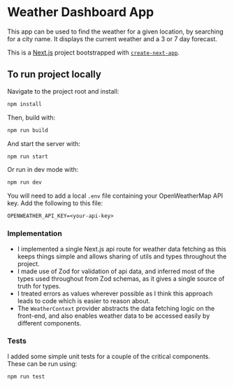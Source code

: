 # Weather Dashboard App

This app can be used to find the weather for a given location, by searching for a city name. It displays the current weather and a 3 or 7 day forecast.

This is a [Next.js](https://nextjs.org) project bootstrapped with [`create-next-app`](https://nextjs.org/docs/app/api-reference/cli/create-next-app).

## To run project locally

Navigate to the project root and install:

```bash
npm install
```

Then, build with:
```bash
npm run build
```

And start the server with:
```bash
npm run start
```

Or run in dev mode with:
```bash
npm run dev
```

You will need to add a local `.env` file containing your OpenWeatherMap API key. Add the following to this file:
```
OPENWEATHER_API_KEY=<your-api-key>
```

### Implementation

- I implemented a single Next.js api route for weather data fetching as this keeps things simple and allows sharing of utils and types throughout the project.
- I made use of Zod for validation of api data, and inferred most of the types used throughout from Zod schemas, as it gives a single source of truth for types.
- I treated errors as values wherever possible as I think this approach leads to code which is easier to reason about.
- The `WeatherContext` provider abstracts the data fetching logic on the front-end, and also enables weather data to be accessed easily by different components. 

### Tests

I added some simple unit tests for a couple of the critical components. These can be run using:
```bash
npm run test
```
